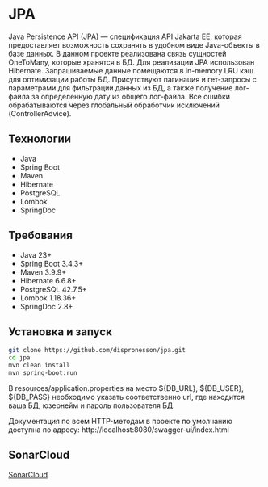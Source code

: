 # JPA
Java Persistence API (JPA) — спецификация API Jakarta EE, которая предоставляет возможность сохранять в удобном виде Java-объекты в базе данных. В данном проекте реализована связь сущностей OneToMany, которые хранятся в БД. Для реализации JPA использован Hibernate. Запрашиваемые данные помещаются в in-memory LRU кэш для оптимизации работы БД. Присутствуют пагинация и гет-запросы с параметрами для фильтрации данных из БД, а также получение лог-файла за определенную дату из общего лог-файла. Все ошибки обрабатываются через глобальный обработчик исключений (ControllerAdvice).

## Технологии

- Java
- Spring Boot
- Maven
- Hibernate
- PostgreSQL
- Lombok
- SpringDoc

## Требования

- Java 23+
- Spring Boot 3.4.3+
- Maven 3.9.9+
- Hibernate 6.6.8+
- PostgreSQL 42.7.5+
- Lombok 1.18.36+
- SpringDoc 2.8+

## Установка и запуск

```bash
git clone https://github.com/dispronesson/jpa.git
cd jpa
mvn clean install
mvn spring-boot:run
```
В resources/application.properties на место ${DB_URL}, ${DB_USER}, ${DB_PASS} необходимо указать соответственно url, где находится ваша БД, юзернейм и пароль пользователя БД.

Документация по всем HTTP-методам в проекте по умолчанию доступна по адресу: http://localhost:8080/swagger-ui/index.html

## SonarCloud

[SonarCloud](https://sonarcloud.io/project/overview?id=dispronesson_jpa)
